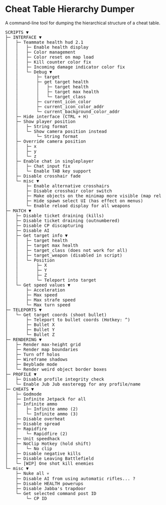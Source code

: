 # Cheat Table Hierarchy Dumper

A command-line tool for dumping the hierarchical structure of a cheat table.

<pre>
SCRIPTS ▼
├─ INTERFACE ▼
│   ├─ Teammate health hud 2.1
│   │   ├─ Enable health display
│   │   ├─ Color management
│   │   ├─ Color reset on map load
│   │   ├─ Kill counter color fix
│   │   ├─ Incoming damage indicator color fix
│   │   └─ Debug ▼
│   │       ├─ target
│   │       ├─ get target health
│   │       │   ├─ target health
│   │       │   ├─ target max health
│   │       │   └─ target_class
│   │       ├─ current_icon_color
│   │       ├─ current_icon_color_addr
│   │       └─ current_background_color_addr
│   ├─ Hide interface (CTRL + H)
│   ├─ Show player position
│   │   ├─ String format
│   │   └─ Show camera position instead
│   │       └─ String format
│   ├─ Override camera position
│   │   ├─ x
│   │   ├─ y
│   │   └─ z
│   ├─ Enable chat in singleplayer
│   │   ├─ Chat input fix
│   │   └─ Enable TAB key support
│   ├─ Disable crosshair fade
│   └─ misc ▼
│       ├─ Enable alternative crosshairs
│       ├─ Disable crosshair color switch
│       ├─ Make objects on the minimap more visible (map reload)
│       ├─ Hide spawn select UI (has effect on menus)
│       └─ Enable reload display for all weapons
├─ MATCH ▼
│   ├─ Disable ticket draining (kills)
│   ├─ Disable ticket draining (outnumbered)
│   ├─ Disable CP discapturing
│   ├─ Disable AI
│   ├─ Get target info ▼
│   │   ├─ target health
│   │   ├─ target max health
│   │   ├─ target_class (does not work for all)
│   │   ├─ target_weapon (disabled in script)
│   │   └─ Position
│   │       ├─ X
│   │       ├─ Y
│   │       ├─ Z
│   │       └─ Teleport into target
│   └─ Get speed values ▼
│       ├─ Acceleration
│       ├─ Max speed
│       ├─ Max strafe speed
│       └─ Max turn speed
├─ TELEPORTS ▼
│   └─ Get target coords (shoot bullet)
│       ├─ Teleport to bullet coords (Hotkey: ^)
│       ├─ Bullet X
│       ├─ Bullet Y
│       └─ Bullet Z
├─ RENDERING ▼
│   ├─ Render max-height grid
│   ├─ Render map boundaries
│   ├─ Turn off holos
│   ├─ Wireframe shadows
│   ├─ Beyblade mode
│   └─ Render weird object border boxes
├─ PROFILE ▼
│   ├─ Disable profile integrity check
│   └─ Enable Jub Jub easteregg for any profile/name
├─ CHEATS ▼
│   ├─ Godmode
│   ├─ Infinite Jetpack for all
│   ├─ Infinite ammo
│   │   ├─ Infinite ammo (2)
│   │   └─ Infinite ammo (3)
│   ├─ Disable overheat
│   ├─ Disable spread
│   ├─ Rapidfire
│   │   └─ Rapidfire (2)
│   ├─ Unit speedhack
│   ├─ NoClip Hotkey (hold shift)
│   │   └─ No clip
│   ├─ Disable negative kills
│   ├─ Disable Leaving Battlefield
│   └─ [WIP] One shot kill enemies
└─ misc ▼
    ├─ Nuke all 💀
    ├─ Disable AI from using automatic rifles... ?
    ├─ Disable HEALTH powerups
    ├─ Disable Jabba's trapdoor
    └─ Get selected command post ID
        └─ CP ID
</pre>
